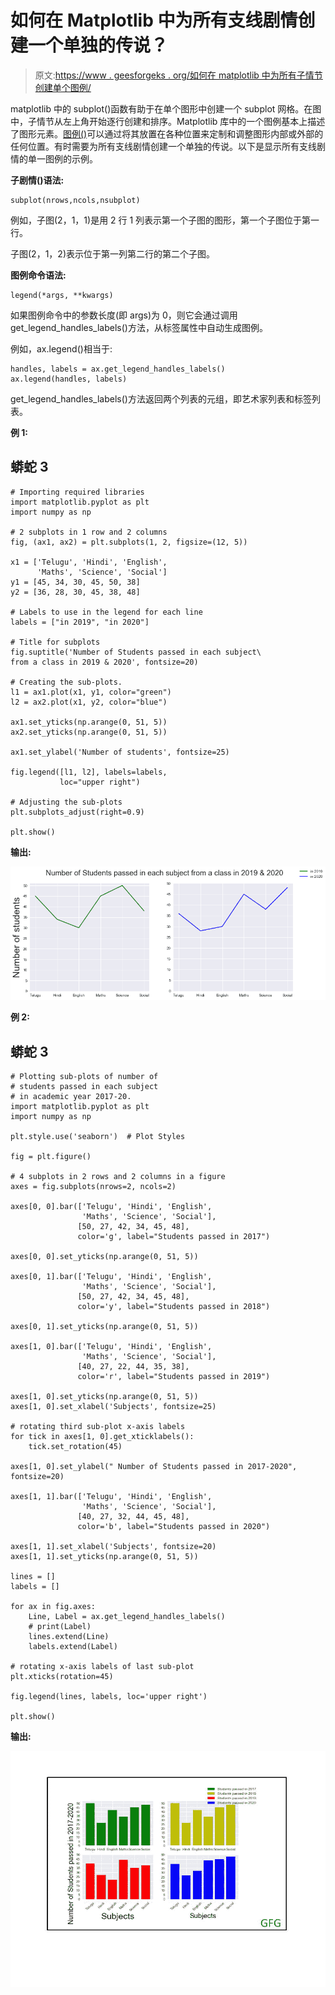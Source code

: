 # 如何在 Matplotlib 中为所有支线剧情创建一个单独的传说？

> 原文:[https://www . geesforgeks . org/如何在 matplotlib 中为所有子情节创建单个图例/](https://www.geeksforgeeks.org/how-to-create-a-single-legend-for-all-subplots-in-matplotlib/)

matplotlib 中的 subplot()函数有助于在单个图形中创建一个 subplot 网格。在图中，子情节从左上角开始逐行创建和排序。Matplotlib 库中的一个图例基本上描述了图形元素。[图例()](https://www.geeksforgeeks.org/matplotlib-pyplot-legend-in-python/)可以通过将其放置在各种位置来定制和调整图形内部或外部的任何位置。有时需要为所有支线剧情创建一个单独的传说。以下是显示所有支线剧情的单一图例的示例。

**子剧情()语法:**

```
subplot(nrows,ncols,nsubplot)
```

例如，子图(2，1，1)是用 2 行 1 列表示第一个子图的图形，第一个子图位于第一行。

子图(2，1，2)表示位于第一列第二行的第二个子图。

**图例命令语法:**

```
legend(*args, **kwargs)
```

如果图例命令中的参数长度(即 args)为 0，则它会通过调用 get_legend_handles_labels()方法，从标签属性中自动生成图例。

例如，ax.legend()相当于:

```
handles, labels = ax.get_legend_handles_labels()
ax.legend(handles, labels)
```

get_legend_handles_labels()方法返回两个列表的元组，即艺术家列表和标签列表。

**例 1:**

## 蟒蛇 3

```
# Importing required libraries
import matplotlib.pyplot as plt
import numpy as np

# 2 subplots in 1 row and 2 columns
fig, (ax1, ax2) = plt.subplots(1, 2, figsize=(12, 5))

x1 = ['Telugu', 'Hindi', 'English',
      'Maths', 'Science', 'Social']
y1 = [45, 34, 30, 45, 50, 38]
y2 = [36, 28, 30, 45, 38, 48]

# Labels to use in the legend for each line
labels = ["in 2019", "in 2020"]

# Title for subplots
fig.suptitle('Number of Students passed in each subject\
from a class in 2019 & 2020', fontsize=20)

# Creating the sub-plots.
l1 = ax1.plot(x1, y1, color="green")
l2 = ax2.plot(x1, y2, color="blue")

ax1.set_yticks(np.arange(0, 51, 5))
ax2.set_yticks(np.arange(0, 51, 5))

ax1.set_ylabel('Number of students', fontsize=25)

fig.legend([l1, l2], labels=labels,
           loc="upper right")

# Adjusting the sub-plots
plt.subplots_adjust(right=0.9)

plt.show()
```

**输出:**

![](img/8a02a4afb90b7d804b899b63a1eac665.png)

**例 2:**

## 蟒蛇 3

```
# Plotting sub-plots of number of 
# students passed in each subject 
# in academic year 2017-20.
import matplotlib.pyplot as plt
import numpy as np

plt.style.use('seaborn')  # Plot Styles

fig = plt.figure()

# 4 subplots in 2 rows and 2 columns in a figure
axes = fig.subplots(nrows=2, ncols=2)

axes[0, 0].bar(['Telugu', 'Hindi', 'English', 
                'Maths', 'Science', 'Social'],
               [50, 27, 42, 34, 45, 48], 
               color='g', label="Students passed in 2017")

axes[0, 0].set_yticks(np.arange(0, 51, 5))

axes[0, 1].bar(['Telugu', 'Hindi', 'English', 
                'Maths', 'Science', 'Social'],
               [50, 27, 42, 34, 45, 48], 
               color='y', label="Students passed in 2018")

axes[0, 1].set_yticks(np.arange(0, 51, 5))

axes[1, 0].bar(['Telugu', 'Hindi', 'English', 
                'Maths', 'Science', 'Social'],
               [40, 27, 22, 44, 35, 38],
               color='r', label="Students passed in 2019")

axes[1, 0].set_yticks(np.arange(0, 51, 5))
axes[1, 0].set_xlabel('Subjects', fontsize=25)

# rotating third sub-plot x-axis labels
for tick in axes[1, 0].get_xticklabels():
    tick.set_rotation(45)

axes[1, 0].set_ylabel(" Number of Students passed in 2017-2020", fontsize=20)

axes[1, 1].bar(['Telugu', 'Hindi', 'English',
                'Maths', 'Science', 'Social'],
               [40, 27, 32, 44, 45, 48], 
               color='b', label="Students passed in 2020")

axes[1, 1].set_xlabel('Subjects', fontsize=20)
axes[1, 1].set_yticks(np.arange(0, 51, 5))

lines = []
labels = []

for ax in fig.axes:
    Line, Label = ax.get_legend_handles_labels()
    # print(Label)
    lines.extend(Line)
    labels.extend(Label)

# rotating x-axis labels of last sub-plot
plt.xticks(rotation=45)

fig.legend(lines, labels, loc='upper right')

plt.show()
```

**输出:**

![](img/c30815fe77c2762f1e20e24d3969d055.png)